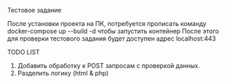 Тестовое задание

После установки проекта на ПК, потребуется прописать команду docker-compose up --build -d чтобы запустить контейнер
После этого для проверки тестового задания будет доступен адрес localhost:443



TODO LIST
1. Добавить обработку к POST запросам с проверкой данных.
2. Разделить логику (html & php)
